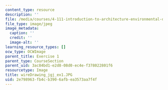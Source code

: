 ```yaml
---
content_type: resource
description: ''
file: /media/courses/4-111-introduction-to-architecture-environmental-design-spring-2014/2e798963fb4cb3906afbea3573aa7f4f_wireDrawing_jgj_ex1.JPG
file_type: image/jpeg
image_metadata:
  caption: ''
  credit: ''
  image-alt: ''
learning_resource_types: []
ocw_type: OCWImage
parent_title: Exercise 1
parent_type: CourseSection
parent_uid: 3ac84bd1-e2d8-08d0-ec4e-f378022801f6
resourcetype: Image
title: wireDrawing_jgj_ex1.JPG
uid: 2e798963-fb4c-b390-6afb-ea3573aa7f4f
---
```

